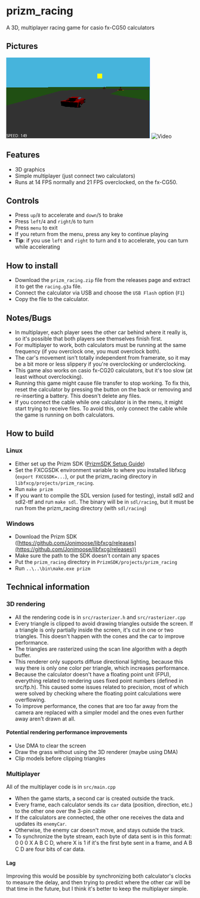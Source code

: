 # prizm_racing
A 3D, multiplayer racing game for casio fx-CG50 calculators

## Pictures
![Picture 1](resources/picture1.png)
![Video](resources/video.gif)

## Features
- 3D graphics
- Simple multiplayer (just connect two calculators)
- Runs at 14 FPS normally and 21 FPS overclocked, on the fx-CG50.

## Controls
- Press `up`/`8` to accelerate and `down`/`5` to brake
- Press `left`/`4` and `right`/`6` to turn
- Press `menu` to exit
- If you return from the menu, press any key to continue playing
- **Tip**: if you use `left` and `right` to turn and `8` to accelerate, you can turn while accelerating

## How to install
- Download the `prizm_racing.zip` file from the releases page and extract it to get the `racing.g3a` file.
- Connect the calculator via USB and choose the `USB Flash` option (`F1`)
- Copy the file to the calculator.

## Notes/Bugs
- In multiplayer, each player sees the other car behind where it really is, so it's possible that both players see themselves finish first.
- For multiplayer to work, both calculators must be running at the same frequency (if you overclock one, you must overclock both).
- The car's movement isn't totally independent from framerate, so it may be a bit more or less slippery if you're overclocking or underclocking.
- This game also works on casio fx-CG20 calculators, but it's too slow (at least without overclocking).
- Running this game might cause file transfer to stop working. To fix this, reset the calculator by pressing the button on the back or removing and re-inserting a battery. This doesn't delete any files.
- If you connect the cable while one calculator is in the menu, it might start trying to receive files. To avoid this, only connect the cable while the game is running on both calculators.

## How to build
### Linux
- Either set up the Prizm SDK ([PrizmSDK Setup Guide](https://prizm.cemetech.net/index.php/PrizmSDK_Setup_Guide))
- Set the FXCGSDK environment variable to where you installed libfxcg (`export FXCGSDK=...`), or put the prizm_racing directory in `libfxcg/projects/prizm_racing`.
- Run `make prizm`
- If you want to compile the SDL version (used for testing), install sdl2 and sdl2-ttf and run `make sdl`. The binary will be in `sdl/racing`, but it must be run from the prizm_racing directory (with `sdl/racing`)

### Windows
- Download the Prizm SDK ([https://github.com/Jonimoose/libfxcg/releases](https://github.com/Jonimoose/libfxcg/releases))
- Make sure the path to the SDK doesn't contain any spaces
- Put the `prizm_racing` directory in `PrizmSDK/projects/prizm_racing`
- Run `..\..\bin\make.exe prizm`

## Technical information
### 3D rendering
- All the rendering code is in `src/rasterizer.h` and `src/rasterizer.cpp`
- Every triangle is clipped to avoid drawing triangles outside the screen. If a triangle is only partially inside the screen, it's cut in one or two triangles. This doesn't happen with the cones and the car to improve performance.
- The triangles are rasterized using the scan line algorithm with a depth buffer.
- This renderer only supports diffuse directional lighting, because this way there is only one color per triangle, which increases performance.
- Because the calculator doesn't have a floating point unit (FPU), everything related to rendering uses fixed point numbers (defined in src/fp.h). This caused some issues related to precision, most of which were solved by checking where the floating point calculations were overflowing.
- To improve performance, the cones that are too far away from the camera are replaced with a simpler model and the ones even further away aren't drawn at all.

#### Potential rendering performance improvements
- Use DMA to clear the screen
- Draw the grass without using the 3D renderer (maybe using DMA)
- Clip models before clipping triangles

### Multiplayer
All of the multiplayer code is in `src/main.cpp`
- When the game starts, a second car is created outside the track.
- Every frame, each calculator sends its `car` data (position, direction, etc.) to the other one over the 3-pin cable
- If the calculators are connected, the other one receives the data and updates its `enemyCar`.
- Otherwise, the enemy car doesn't move, and stays outside the track.
- To synchronize the byte stream, each byte of data sent is in this format: 0 0 0 X A B C D, where X is 1 if it's the first byte sent in a frame, and A B C D are four bits of car data.

#### Lag
Improving this would be possible by synchronizing both calculator's clocks to measure the delay, and then trying to predict where the other car will be that time in the future, but I think it's better to keep the multiplayer simple.
